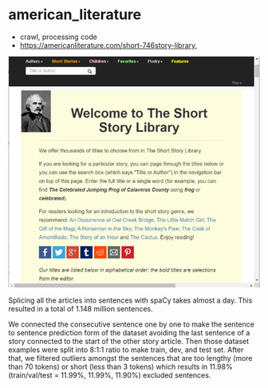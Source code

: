 # american_literature
- crawl, processing code
- https://americanliterature.com/short-746story-library,

![](ALSS_web.png)

Splicing all the articles into sentences with spaCy takes almost a day. This resulted in a total of 1.148 million sentences. 
 
We connected the consecutive sentence one by one to make the sentence to sentence prediction form of the dataset avoiding the last sentence of a story connected to the start of the other story article. 
Then those dataset examples were split into 8:1:1 ratio to make train, dev, and test set. 
After that, we filtered outliers amongst the sentences that are too lengthy (more than 70 tokens) or short (less than 3 tokens) 
which results in 11.98\% (train/val/test $=$ 11.99\%, 11.99\%, 11.90\%) excluded sentences.
